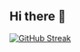 ## Hi there 👋

[![GitHub Streak](https://github-readme-streak-stats.herokuapp.com?user=lkang172&theme=dark&hide_border=true&border_radius=4.8&card_width=515)](https://git.io/streak-stats)
